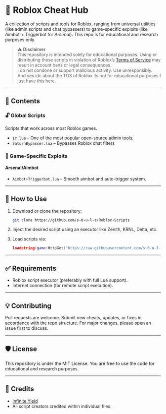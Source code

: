# 🔧 Roblox Cheat Hub

A collection of scripts and tools for Roblox, ranging from universal utilities (like admin scripts and chat bypassers) to game-specific exploits (like Aimbot + Triggerbot for *Arsenal*). This repo is for educational and research purposes only.

> ⚠️ **Disclaimer**  
> This repository is intended solely for educational purposes. Using or distributing these scripts in violation of Roblox’s [Terms of Service](https://en.help.roblox.com/hc/en-us/articles/115004647846) may result in account bans or legal consequences.  
> I do not condone or support malicious activity. Use unresponsibly. And yes idc about the TOS of Roblox its not for educational purposes I just have this here.

---

## 📁 Contents

### 🔓 Global Scripts
Scripts that work across most Roblox games.

- `IY.lua` – One of the most popular open-source admin tools.
- `SaturnBypasser.lua` – Bypasses Roblox chat filters

### 🎯 Game-Specific Exploits

#### Arsenal/Aimbot
- `Aimbot+Triggerbot.lua` – Smooth aimbot and auto-trigger system.

---

## 🚀 How to Use

1. Download or clone the repository:
    ```bash
    git clone https://github.com/s-0-u-l-z/Roblox-Scripts
    ```

2. Inject the desired script using an executor like Zenith, KRNL, Delta, etc.

3. Load scripts via:
    ```lua
    loadstring(game:HttpGet("https://raw.githubusercontent.com/s-0-u-l-z/Roblox-Scripts/s0ulz.lua"))()
    ```

---

## ✅ Requirements

- Roblox script executor (preferably with full Lua support).
- Internet connection (for remote script execution).

---

## 💡 Contributing

Pull requests are welcome. Submit new cheats, updates, or fixes in accordance with the repo structure. For major changes, please open an issue first to discuss.

---

## 🛡️ License

This repository is under the MIT License. You are free to use the code for educational and research purposes.

---

## 🔗 Credits

- [Infinite Yield](https://github.com/EdgeIY/infiniteyield)
- All script creators credited within individual files.

